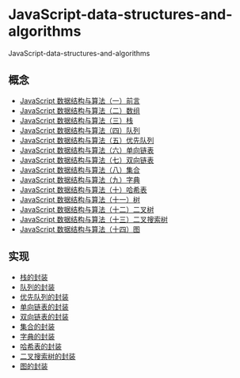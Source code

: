 # JavaScript-data-structures-and-algorithms

JavaScript-data-structures-and-algorithms

## 概念

- [JavaScript 数据结构与算法（一）前言]()
- [JavaScript 数据结构与算法（二）数组]()
- [JavaScript 数据结构与算法（三）栈]()
- [JavaScript 数据结构与算法（四）队列]()
- [JavaScript 数据结构与算法（五）优先队列]()
- [JavaScript 数据结构与算法（六）单向链表]()
- [JavaScript 数据结构与算法（七）双向链表]()
- [JavaScript 数据结构与算法（八）集合]()
- [JavaScript 数据结构与算法（九）字典]()
- [JavaScript 数据结构与算法（十）哈希表]()
- [JavaScript 数据结构与算法（十一）树]()
- [JavaScript 数据结构与算法（十二）二叉树]()
- [JavaScript 数据结构与算法（十三）二叉搜索树]()
- [JavaScript 数据结构与算法（十四）图]()

## 实现

- [栈的封装]()
- [队列的封装]()
- [优先队列的封装]()
- [单向链表的封装]()
- [双向链表的封装]()
- [集合的封装]()
- [字典的封装]()
- [哈希表的封装]()
- [二叉搜索树的封装]()
- [图的封装]()


